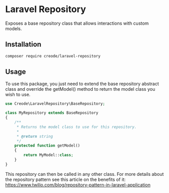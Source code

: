 # Laravel Repository
Exposes a base repository class that allows interactions with custom models.

## Installation
```bash
composer require creode/laravel-repository
```

## Usage
To use this package, you just need to extend the base repository abstract class and override the getModel() method to return the model class you wish to use.

```php
use Creode\LaravelRepository\BaseRepository;

class MyRepository extends BaseRepository
{
    /**
     * Returns the model class to use for this repository.
     *
     * @return string
     */
    protected function getModel()
    {
        return MyModel::class;
    }
}
```

This repository can then be called in any other class. For more details about the repository pattern see this article on the benefits of it: https://www.twilio.com/blog/repository-pattern-in-laravel-application
